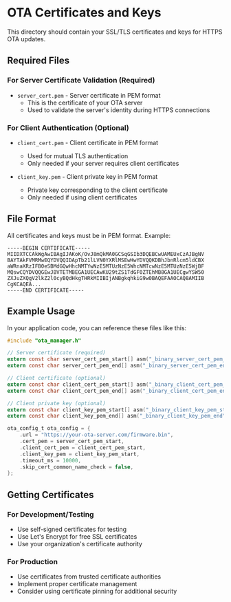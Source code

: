 # OTA Certificates and Keys

This directory should contain your SSL/TLS certificates and keys for HTTPS OTA updates.

## Required Files

### For Server Certificate Validation (Required)
- `server_cert.pem` - Server certificate in PEM format
  - This is the certificate of your OTA server
  - Used to validate the server's identity during HTTPS connections

### For Client Authentication (Optional)
- `client_cert.pem` - Client certificate in PEM format
  - Used for mutual TLS authentication
  - Only needed if your server requires client certificates

- `client_key.pem` - Client private key in PEM format
  - Private key corresponding to the client certificate
  - Only needed if using client certificates

## File Format

All certificates and keys must be in PEM format. Example:

```
-----BEGIN CERTIFICATE-----
MIIDXTCCAkWgAwIBAgIJAKoK/OvJ8mQkMA0GCSqGSIb3DQEBCwUAMEUxCzAJBgNV
BAYTAkFVMRMwEQYDVQQIDApTb21lLVN0YXRlMSEwHwYDVQQKDBhJbnRlcm5ldCBX
aWRnaXRzIFB0eSBMdGQwHhcNMTYwNzE5MTUzNzE5WhcNMTcwNzE5MTUzNzE5WjBF
MQswCQYDVQQGEwJBVTETMBEGA1UECAwKU29tZS1TdGF0ZTEhMB8GA1UECgwYSW50
ZXJuZXQgV2lkZ2l0cyBQdHkgTHRkMIIBIjANBgkqhkiG9w0BAQEFAAOCAQ8AMIIB
CgKCAQEA...
-----END CERTIFICATE-----
```


## Example Usage

In your application code, you can reference these files like this:

```c
#include "ota_manager.h"

// Server certificate (required)
extern const char server_cert_pem_start[] asm("_binary_server_cert_pem_start");
extern const char server_cert_pem_end[] asm("_binary_server_cert_pem_end");

// Client certificate (optional)
extern const char client_cert_pem_start[] asm("_binary_client_cert_pem_start");
extern const char client_cert_pem_end[] asm("_binary_client_cert_pem_end");

// Client private key (optional)
extern const char client_key_pem_start[] asm("_binary_client_key_pem_start");
extern const char client_key_pem_end[] asm("_binary_client_key_pem_end");

ota_config_t ota_config = {
    .url = "https://your-ota-server.com/firmware.bin",
    .cert_pem = server_cert_pem_start,
    .client_cert_pem = client_cert_pem_start,
    .client_key_pem = client_key_pem_start,
    .timeout_ms = 10000,
    .skip_cert_common_name_check = false,
};
```

## Getting Certificates

### For Development/Testing
- Use self-signed certificates for testing
- Use Let's Encrypt for free SSL certificates
- Use your organization's certificate authority

### For Production
- Use certificates from trusted certificate authorities
- Implement proper certificate management
- Consider using certificate pinning for additional security 